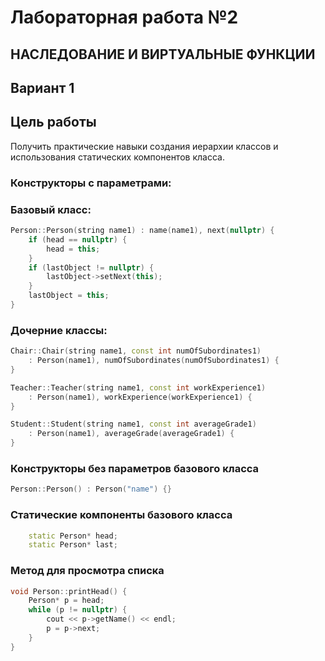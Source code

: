 
# Лабораторная работа №2 #

## НАСЛЕДОВАНИЕ И ВИРТУАЛЬНЫЕ ФУНКЦИИ ##

## Вариант 1 ##
 

## Цель работы ##
Получить практические навыки создания иерархии классов и использования статических компонентов класса.


### Конструкторы с параметрами:  ###

###     Базовый класс:  ###
```c++
Person::Person(string name1) : name(name1), next(nullptr) {
	if (head == nullptr) {
		head = this;
	}
	if (lastObject != nullptr) {
		lastObject->setNext(this);
	}
	lastObject = this;
}

```
###     Дочерние классы:  ###
```c++
Chair::Chair(string name1, const int numOfSubordinates1)
	: Person(name1), numOfSubordinates(numOfSubordinates1) {
}

Teacher::Teacher(string name1, const int workExperience1)
	: Person(name1), workExperience(workExperience1) {
}

Student::Student(string name1, const int averageGrade1)
	: Person(name1), averageGrade(averageGrade1) {
}
```

### Конструкторы без параметров базового класса  ###
```c++
Person::Person() : Person("name") {}
```


### Статические компоненты базового класса ###
```c++
	static Person* head;
    static Person* last;
```

### Метод для просмотра списка  ###
```c++
void Person::printHead() {
	Person* p = head;
	while (p != nullptr) {
		cout << p->getName() << endl;
		p = p->next;
	}
}

```



